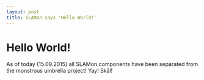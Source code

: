 ```yaml
---
layout: post
title: SLAMon says 'Hello World!'
---
```

# Hello World!
As of today (15.09.2015) all SLAMon components have been separated from the monstrous umbrella project! Yay! Skål!
